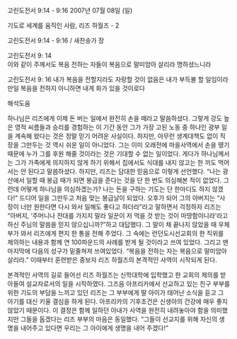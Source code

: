 고린도전서 9:14 - 9:16 
2007년 07월 08일 (일)

기도로 세계를 움직인 사람, 리즈 하월즈 - 2



고린도전서 9:14 - 9:16 / 새찬송가  장


고린도전서 9: 14   
이와 같이 주께서도 복음 전하는 자들이 복음으로 말미암아 살리라 명하셨느니라  

고린도전서 9: 16 
내가 복음을 전할지라도 자랑할 것이 없음은 내가 부득불 할 일임이라 만일 복음을 전하지 아니하면 내게 화가 있을 것이로다

해석도움





하나님은 리즈에게 이제 돈 버는 일에서 완전히 손을 떼라고 말씀하셨다. 그렇게 강도 높은 영적 씨름들과 승리를 경험하는 이 기간 동안 그가 가장 고된 노동 중 하나인 광부 일을 계속해 왔다는 것은 정말 믿기 어려운 사실이다. 하지만, 아무런 생계대책도 없이 직장을 그만두는 것 역시 쉬운 일이 아니었다. 그는 이미 오래전에 마을사역에서 손을 뗐기 때문에 누가 그를 후원 해줄 것이라는 것은 기대할 수 없는 일이었다. 게다가 하나님께서는 그가 가족에게 의지하지 않게 하기 위해서 집에서도 식대를 내지 않고는 한 끼도 먹어서는 안 된다고 말씀하셨다. 하지만, 리즈는 담대한 믿음으로 이렇게 선언했다. “나는 광산에서 일할 때 봉급 때가 되면 봉급을 준다는 것을 단 한 번도 의심해본 적이 없었다. 그런데 어떻게 하나님을 의심하겠는가? 나는 돈을 구하는 기도는 단 한마디도 하지 않겠다!” 드디어 일을 그만두고 처음 맞는 봉급날이 되었다. 오후가 되어 그의 아버지는 “사장이 너만 원한다면 다시 와서 일해도 좋다고 하더라”라고 말하면서 걱정하자 리즈는 “아버지, ‘주머니나 전대를 가지지 말라 일꾼이 저 먹을 것 받는 것이 마땅함이니라’라고 하신 주님의 말씀을 믿지 않으십니까?”하고 대답했다. 그 말이 채 끝나지 않았을 때 우체부가 와서 리즈에게 편지 한 통을 전해 주었다. 그 속에는 런던도시선교회의 한 직위를 제의하는 내용과 함께 연 100파운드의 사례를 받게 될 것이라고 쓰여 있었다. 그리고 맨 마지막에 다음의 성구가 밑줄쳐져 쓰여있었다. “복음을 전하는 자는 복음으로 말미암아 살리라.” 이때부터 훈련받은 중보자 리즈 하월즈의 본격적인 사역이 시작되게 된다. 

본격적인 사역의 길로 들어선 리즈 하월즈는 신학대학에 입학했고 한 교회의 제의를 받아들여 설교자로서의 일을 시작하였다. 그즈음 아프리카에서 선교하고 있는 친구 부부를 위한 기도의 부담을 느끼고 있던 리즈는 그 부부에게 딸 아이가 태어난 소식을 듣고 그 아기를 대신 키울 결심을 하게 된다. 아프리카의 기후조건은 신생아의 건강에 매우 좋지 않았기 때문이다. 이 결정은 함께 일하던 아내가 사역을 완전히 내려놓아야 함을 의미했지만 그들을 돕겠다는 리즈 부부의 마음은 동일했다. “그들이 선교지를 위해 자신의 생명을 내어주고 있다면 우리는 그 아이에게 생명을 내어 주겠다!”